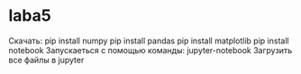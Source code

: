 # laba5
Скачать:
pip install numpy
pip install pandas 
pip install matplotlib
pip install notebook
Запускаеться с помощью команды:
jupyter-notebook
Загрузить все файлы в jupyter
